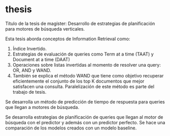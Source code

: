 thesis
======

Título de la tesis de magíster: Desarrollo de estrategias de planificación para motores de búsqueda verticales.

Esta tesis aborda conceptos de Information Retrieval como: 

1. Índice Invertido.
2. Estrategias de evaluación de queries como Term at a time (TAAT) y Document at a time (DAAT)
3. Operaciones sobre listas invertidas al momento de resolver una query: OR, AND y WAND. 
4. También se explica el método WAND que tiene como objetivo recuperar eficientemente el conjunto de los top K documentos que mejor satisfacen una consulta. Paralelización de este método es parte del trabajo de tesis.

Se desarrolla un método de predicción de tiempo de respuesta para queries que llegan a motores de búsqueda. 

Se desarrolla estrategias de planificación de queries que llegan al motor de búsqueda con el predictor y además con un predictor perfecto. Se hace una comparación de los modelos creados con un modelo baseline. 


